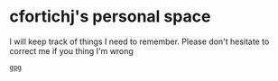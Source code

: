 # cfortichj's personal space

I will keep track of things I need to remember. Please don't hesitate to correct me if you thing I'm wrong

[`gpg`](gpg/gpg.md)
